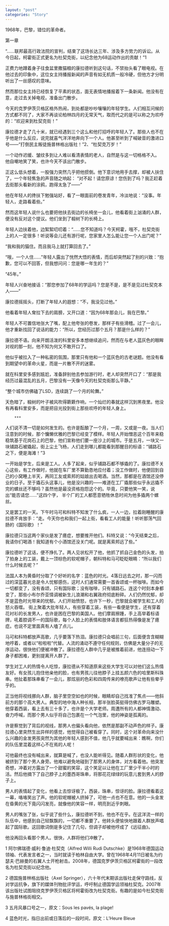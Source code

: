 ```yaml
---
layout: "post"
categories: "Story"
---
```


1968年，巴黎，错位的革命者。

第一章



 “……联邦最高行政法院的宣判，结束了这场长达三年、涉及多方势力的诉讼。从今日起，柯霍街正式更名为杜契克街，以纪念他为68运动作出的贡献！”1
 
正费力地蹲着身子往食盆里撒猫粮的康拉德听到这句话，不禁抬头看了眼电视。在他过去的印象中，这位女主持播报新闻的声音有如无机质一般冷硬，但他方才分明听出了一丝感叹的意味。

然而那位女主持已经恢复了平素的状态，面无表情地播报着下一条新闻。他没有在意，走过去关掉电视，准备出门散步。

今天的克罗伊茨贝格区格外热闹，到处都是吵吵嚷嚷的年轻学生。人们相互问候的方式都不同了，大家不再谈论柏林四月的无常天气，取而代之的是可以称之为欢呼的：“欢迎来到杜契克街！”

康拉德才走了几十米，就已经遇到三个这么和他打招呼的年轻人了。那些人也不在乎他是什么反应，说完就喜气洋洋地奔向下一个人。他甚至听到了喊破音的激进口号——“打倒民主叛徒施普林格出版社！”2、“杜契克万岁！”

一个动作迟缓、皱纹多到让人难以看清表情的老人，自然是与这一切格格不入。 他自嘲地笑了笑，也许今天不该出门散步。

正这么低头想着，一股强力突然几乎把他掼倒。他下意识地用手去撑，却被人扶住了，一个年轻焦急的声音随之响起： “对不起！请您原谅！您伤到了吗？我正赶着去街那头看新的涂鸦，跑得太急了——”

他在年轻人的搀扶下勉强站好，看了一眼面前的卷发青年，冷淡地说：“没事。年轻人，走路看着些。”

然而这年轻人说什么也要把他扶去街边的长椅坐一会儿，他看着街上汹涌的人群，便没有反对这个提议。他们坐到了椴树下的长椅上。

年轻人边扶着他，边絮絮叨叨着：“……您不知道吗？今天柯霍，哦不，杜契克街上的人一定很多！听说等会儿还有游行呢，您家里人怎么能让您一个人出门呢？”

“我和我的猫住。而且我马上就打算回去了。”

“哦，一个人住……”年轻人露出了恍然大悟的表情，而后却突然起了别的兴致：“抱歉，您可以不回答，但我想问问：您是哪一年生的？”

“45年。”

年轻人兴奋地接话：“那您参加了68年的学运吗？您是不是，是不是见过杜契克本人——”

康拉德摇摇头，打断了年轻人的遐想：“不，我没见过他。”

他看着年轻人耷拉下去的肩膀，又开口道：“因为68年那会儿，我在巴黎。”   

年轻人不可置信地张大了嘴，配上他夸张的卷发，那样子有些滑稽。过了一会儿，他才重新找回了说话的能力：“所以，您经历过那个五月？那是什么样的？”

康拉德不语。向来开朗活泼的科里安多本想继续追问，然而在与老人蓝灰色的眼眸对视的那一刻，他不知为何又不敢开口了。

他似乎被拉入了一种私密的氛围，那里只有他和一个蓝灰色的古老谜题。他没有看到期望中的革命火星，而是一片散不开的迷雾。

就在科里安多感到尴尬，准备辞别他去参加游行时，老人却突然开口了：“那是我经历过最混乱的五月，巴黎没有一天像今天的杜契克街那么平静。”

“整个城市仿佛磕了LSD，连续跳了一个月的轮舞。”

天色暗了，椴树的叶子被风吹得簌簌作响，一个灿烂的春就这样沉到黑夜里。他没有再看科里安多，而是把目光投到街上那些欢呼的年轻人身上。


        ***

人们说不清一切是如何发生的。也许是酝酿了一个月，一周，又或是一夜。当人们注意到的时候，那个慵懒优雅的巴黎已经变了模样。年轻人开始憎恶这个百年来稳稳筑基于花岗石上的巴黎，他们宣称他们要一座沙上的城市。于是五月，一块又一块铺路石被撬起，街上尘土飞杨，人们走到哪儿都能看到那醒目的标语：“铺路石之下，便是海滩！”3

一开始是学生，后来是工人。人多了起来，似乎铺路石都不够撬的了。康拉德不关心这些，有工作做时，他就在车厂里不算勤恳地应付着；没工作做时，他便回到自己的小窝睡上半天，再同工友或索邦的姑娘出去喝酒。当然，那都是在酒馆还没停业的日子。至于撬石头这事儿，他是没兴趣的——难道在工厂撬那些似乎永远撬不完的螺丝还不够吗？虽然他是最没资格抱怨这个的。毕竟，只要他笑一笑，说出“能否请您……”这四个字， 半个厂的工人都愿意牺牲休息时间为他多撬两个螺丝。

又是罢工的一天。下午时马可和科特不知发了什么疯，一人一边，拉着刚睡醒的康拉德不肯放手：“走。今天你也和我们一起上街，看看工人的能量！听听那荡气回肠的《国际歌》！”

康拉德只当这两个家伙是发了癔症，想要推开他们。科特又说：“今天结束之后，我请你们喝酒！我知道有个小酒馆还没关门呢。就是离索邦远了些。”

康拉德听了这话，便不挣扎了。两人见状松开了他，他抓了抓自己金色的头发，拍了拍身上的工装，戴上一顶棕色的软呢帽子，朝科特和马可眨眨眼睛：“所以我们什么时候去呢？”

法国人本为黄昏时分取了个好听的名字：蓝色的时光。4落日远去之时，那一闪而过的深蓝暮光总是令人忧郁感伤，这时人们通常需要一首香颂或一杯咖啡。而如今一切都变了，没有香颂，只有国际歌；没有咖啡，只有铺路石。连这个时刻本身都变了，那些小布尔乔亚情调被新生儿浪潮和右翼政府彻底粉碎。人们仍然忧郁，却不是蓝色时光带来的忧郁。人们开始愤怒，也许下一秒，巴黎就会被学生和工人的怒火吞噬。
街上聚着大批年轻人，有些穿着工装，有些一看便是学生，还有穿着花衬衫的长发男人，也许是困在巴黎的美国人。他们摩肩擦踵，手上高举着标语牌，吼着腔调不一的国际歌，每个人脸上的表情和肢体语言都狂热得像是发了癔症。也说不定里面真有人嗑了点儿。

马可和科特都放声高歌，几乎要落下热泪。康拉德只会唱前三句，后面便含含糊糊地哼着，或者以“啦啦啦”代替。人流的涌动不遵守任何规则，仿佛是大量分子的无序运动，很快他们便被冲散了。康拉德在人群中几乎是被推着前进，他连扭动一下身子都困难，更别提离开人群了。

学生对工人的热情令人吃惊，康拉德从不知道原来这些大学生可以对他们这么热情友好。有女孩儿抱住他亲他的脸，也有男孩儿往他脖子上挂五颜六色的哈里斯科珠串。他扯着那珠串看了一会儿，那炫丽的色彩和四周传来的嘹亮歌声让他有些晕乎乎的。

正当他将视线挪向人群，脑子里空空如也的时候，眼睛却自己找准了焦点——他斜前方的那个高大男人。典型的地中海人种长相，那半张脸英挺得仿佛古罗马雕塑。他穿着西装，看上去有三十多了，也许是个大学老师。周遭所有的人都神情激动、奋力呼喊，而那个男人似乎将自己包裹在一个气泡里，他的神姿是孤离的。

许是察觉到了背后的视线，那男人也偏头看向他，依然是那副不动声色的样子。康拉德心里突然生出异样的感觉，他觉得自己被看穿了。同时，这个对革命向来没什么兴趣的金发男孩突然为其他的年轻人感到不值，他几乎就要喊出来：瞧啊，你们的队伍里混着这样心不在焉的人呢！

可他最终也没有喊出来，就算是喊了，也没人能听得见。随着人群形状的变化，他被挤到了那个男人身旁。他难以避免地碰到了那男人的身体，对方看着他。他突发奇想，冲着对方露出了一个甜蜜的笑容，这个笑足以让他在工厂里少干半小时的活。然后他摘下了自己脖子上的墨西哥珠串，将那花花绿绿的玩意儿套到男人的脖子上。

男人的表情起了变化，他看上去惊讶极了。西装，珠串，惊讶的脸。康拉德看着这一幕，咯咯笑出了声。他的软呢帽被人挤掉了，可他一点也不在意。他的一头金发在昏黄的光下竟闪闪发亮，就像他的笑容一样，明亮到近乎刺眼。

男人的嘴张了张，似乎说了些什么，康拉德听不到，他也不在乎。在这洋流一样的队伍中，他感到自己轻飘飘的，一切都不重要了。他转头便愉快地跟着人群放声唱起了国际歌。这回歌词倒是多记住了几句，但调子却被他哼成了《远征曲》。

他没再回头看那个男人。很快，人群将他们冲散了。


        

1 阿尔佛瑞德·威利·鲁迪·杜契克（Alfred Willi Rudi Dutschke）是1968年德国运动领袖、代表发言者之一，当时就读于柏林自由大学。曾在1968年4月11日被名为约瑟夫·巴赫曼的右翼人士开枪射击。2008年，德国克罗伊茨贝格区柯霍街的一段改名为杜契克街以纪念他。

2 德国施普林格出版社（Axel Springer），六十年代末期该出版社走保守路线，反对学运抗争，旗下的媒体刊物批评学运，呼吁制止德国学运领袖杜契克。2007年该出版社试图阻挠克罗伊茨贝格区将柯霍街改为杜契克街。有趣的是如今杜契克街与施普林格街相交。

3  五月风暴口号之一，原文：Sous les pavés, la plage!

4 蓝色时光，指日出前或日落后的一段时间，原文：L’Heure Bleue
